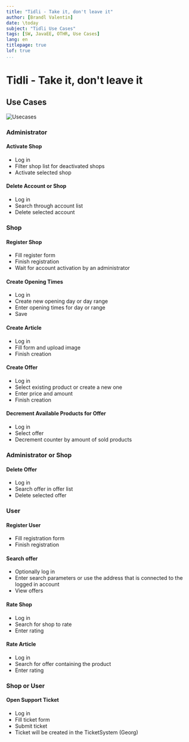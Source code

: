 ```yaml
---
title: "Tidli - Take it, don't leave it"
author: [Brandl Valentin]
date: \today
subject: "Tidli Use Cases"
tags: [SW, JavaEE, OTHR, Use Cases]
lang: en
titlepage: true
lof: true
...
```


# Tidli - Take it, don't leave it

## Use Cases

![Usecases](./usecases.png)

### Administrator

#### Activate Shop

 * Log in
 * Filter shop list for deactivated shops
 * Activate selected shop

#### Delete Account or Shop

 * Log in
 * Search through account list
 * Delete selected account

### Shop

#### Register Shop

 * Fill register form
 * Finish registration
 * Wait for account activation by an administrator

#### Create Opening Times

 * Log in
 * Create new opening day or day range
 * Enter opening times for day or range
 * Save

#### Create Article

 * Log in
 * Fill form and upload image
 * Finish creation

#### Create Offer

 * Log in
 * Select existing product or create a new one
 * Enter price and amount
 * Finish creation

#### Decrement Available Products for Offer

 * Log in
 * Select offer
 * Decrement counter by amount of sold products

### Administrator or Shop

#### Delete Offer

 * Log in
 * Search offer in offer list
 * Delete selected offer

### User

#### Register User

 * Fill registration form
 * Finish registration


#### Search offer

 * Optionally log in
 * Enter search parameters or use the address that is connected to the
    logged in account
 * View offers

#### Rate Shop

 * Log in
 * Search for shop to rate
 * Enter rating

#### Rate Article

 * Log in
 * Search for offer containing the product
 * Enter rating

### Shop or User

#### Open Support Ticket

 * Log in
 * Fill ticket form
 * Submit ticket
 * Ticket will be created in the TicketSystem (Georg)

